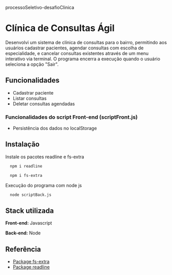 processoSeletivo-desafioClinica


# Clínica de Consultas Ágil

Desenvolvi um sistema de clínica de consultas para o bairro, permitindo aos usuários cadastrar pacientes, agendar consultas com escolha de especialidade, e cancelar consultas existentes através de um menu interativo via terminal. O programa encerra a execução quando o usuário seleciona a opção "Sair".

## Funcionalidades

- Cadastrar paciente
- Listar consultas
- Deletar consultas agendadas

### Funcionalidades do script Front-end (scriptFront.js)
- Persistência dos dados no localStorage
## Instalação

Instale os pacotes readline e fs-extra

```bash
  npm i readline
```
```bash
  npm i fs-extra
```

Execução do programa com node js

```bash
  node scriptBack.js
```
## Stack utilizada

**Front-end:** Javascript

**Back-end:** Node


## Referência

 - [Package fs-extra](https://www.npmjs.com/package/fs-extra)
 - [Package readline](https://www.npmjs.com/package/readline)
